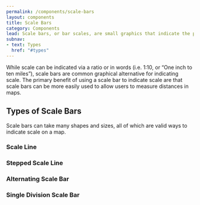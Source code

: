```yaml
---
permalink: /components/scale-bars
layout: components
title: Scale Bars
category: Components
lead: Scale bars, or bar scales, are small graphics that indicate the proportions of a map to the original geographic area and help users measure distances on maps.
subnav:
- text: Types
  href: "#types"
---
```

<p>
  While scale can be indicated via a ratio or in words (i.e. 1:10, or “One inch to ten miles”), scale bars are common graphical alternative for indicating scale. The primary benefit of using a scale bar to indicate scale are that scale bars can be more easily used to allow users to measure distances in maps.
</p>

<div id="types">
  <h2>Types of Scale Bars</h2>
  <p>
    Scale bars can take many shapes and sizes, all of which are valid ways to indicate scale on a map.
  </p>
  <h3>Scale Line</h3>
  <h3>Stepped Scale Line</h3>
  <h3>Alternating Scale Bar</h3>
  <h3>Single Division  Scale Bar</h3>
</div>